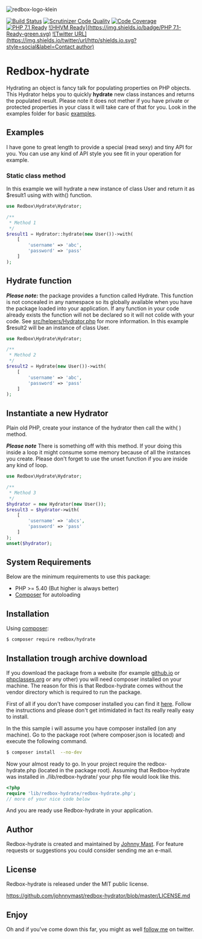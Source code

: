 ![redbox-logo-klein](https://cloud.githubusercontent.com/assets/121194/18277406/ac4d9868-744e-11e6-8994-86943704d0d4.png)



[![Build Status](https://travis-ci.org/johnnymast/redbox-hydrator.svg?branch=master)](https://travis-ci.org/johnnymast/redbox-hydrator)
[![Scrutinizer Code Quality](https://scrutinizer-ci.com/g/johnnymast/redbox-hydrator/badges/quality-score.png?b=master)](https://scrutinizer-ci.com/g/johnnymast/redbox-hydrator/?branch=master)
[![Code Coverage](https://scrutinizer-ci.com/g/johnnymast/redbox-hydrator/badges/coverage.png?b=master)](https://scrutinizer-ci.com/g/johnnymast/redbox-hydrator/?branch=master)
[![PHP 7.1 Ready](https://img.shields.io/badge/HHVM-Ready-green.svg)](http://hhvm.com/)
[![HHVM Ready](https://img.shields.io/badge/PHP 7.1-Ready-green.svg)](http://hhvm.com/)
[![Twitter URL](https://img.shields.io/twitter/url/http/shields.io.svg?style=social&label=Contact author)](https://twitter.com/intent/tweet?text=@mastjohnny)

# Redbox-hydrate
 
Hydrating an object is fancy talk for populating properties on PHP objects. This Hydrator helps you to quickly **hydrate** new class instances and returns the populated result. Please note it does not mether if you have private or protected properties in your class it will take care of that for you. Look in the examples folder for basic [examples](examples).

## Examples 

I have gone to great length to provide a special (read sexy) and tiny API for you. You can use any kind of API style you see fit in your operation for example.
 
### Static class method 

In this example we will hydrate a new instance of class User and return it as $result1 using with with() function.
 
```php
use Redbox\Hydrate\Hydrator;

/**
 * Method 1
 */
$result1 = Hydrator::hydrate(new User())->with(
    [
        'username' => 'abc',
        'password' => 'pass'
    ]
);
```
## Hydrate function

***Please note:*** the package provides a function called Hydrate. This function is not concealed in any namespace so its globally available when you have the package loaded into your application. If any function in your code already exists the function will not be declared so it will not colide with your code. See [src/helpers/Hydrator.php](https://github.com/johnnymast/redbox-hydrator/blob/master/src/helpers/Hydrator.php) for more information. In this example $result2 will be an instance of class User.
 
```php
use Redbox\Hydrate\Hydrator;

/**
 * Method 2
 */
$result2 = Hydrate(new User())->with(
    [
        'username' => 'abc',
        'password' => 'pass'
    ]
);
```

## Instantiate a new Hydrator

Plain old PHP, create your instance of the hydrator then call the with( ) method. 

***Please note*** There is something off with this method. If your doing this inside a loop it might consume some memory because of all the instances you create. Please don't forget to use the unset function if you are inside any kind of loop.

```php
use Redbox\Hydrate\Hydrator;

/**
 * Method 3
 */
$hydrator = new Hydrator(new User());
$result3 = $hydrator->with(
    [
        'username' => 'abcs',
        'password' => 'pass'
    ]
);
unset($hydrator);
```

## System Requirements

Below are the minimum requirements to use this package:

* PHP >= 5.40 (But higher is always better)
* [Composer](https://getcomposer.org/) for autoloading

## Installation

Using [composer](https://packagist.org/packages/redbox/hydrate):

```bash
$ composer require redbox/hydrate
```

## Installation trough archive download

If you download the package from a website (for example [github.io](https://github.com/johnnymast/redbox-hydrator/) or [phpclasses.org](http://www.phpclasses.org/package/9929-PHP-Quickly-Hydrate-classes-from-arrays.html) or any other) you will need composer installed on your machine.
The reason for this is that Redbox-hydrate comes without the vendor directory which is required to run the package.

First of all if you don't have composer installed you can find it [here](https://getcomposer.org/). Follow the instructions and please don't get intimidated in fact its really really easy to install.

In the this sample i will assume you have composer installed (on any machine). Go to the package root (where composer.json is located) and execute the following command.

```bash
$ composer install  --no-dev
```

Now your almost ready to go. In your project require the redbox-hydrate.php (located in the package root). Assuming that Redbox-hydrate was installed in ./lib/redbox-hydrate/ your php file would look like this.

```php
<?php
require 'lib/redbox-hydrate/redbox-hydrate.php';
// more of your nice code below
```

And you are ready use Redbox-hydrate in your application.

## Author

Redbox-hydrate is created and maintained by [Johnny Mast](mailto:mastjohnny@gmail.com). For feature requests or suggestions
you could consider sending me an e-mail.

## License

Redbox-hydrate is released under the MIT public license.

<https://github.com/johnnymast/redbox-hydrator/blob/master/LICENSE.md>

## Enjoy

 Oh and if you've come down this far, you might as well [follow me](https://twitter.com/mastjohnny) on twitter.
